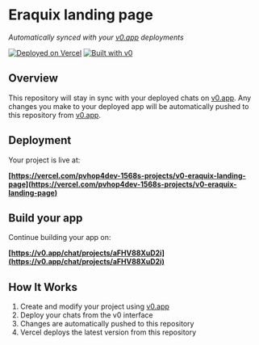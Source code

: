 # Eraquix landing page

*Automatically synced with your [v0.app](https://v0.app) deployments*

[![Deployed on Vercel](https://img.shields.io/badge/Deployed%20on-Vercel-black?style=for-the-badge&logo=vercel)](https://vercel.com/pvhop4dev-1568s-projects/v0-eraquix-landing-page)
[![Built with v0](https://img.shields.io/badge/Built%20with-v0.app-black?style=for-the-badge)](https://v0.app/chat/projects/aFHV88XuD2i)

## Overview

This repository will stay in sync with your deployed chats on [v0.app](https://v0.app).
Any changes you make to your deployed app will be automatically pushed to this repository from [v0.app](https://v0.app).

## Deployment

Your project is live at:

**[https://vercel.com/pvhop4dev-1568s-projects/v0-eraquix-landing-page](https://vercel.com/pvhop4dev-1568s-projects/v0-eraquix-landing-page)**

## Build your app

Continue building your app on:

**[https://v0.app/chat/projects/aFHV88XuD2i](https://v0.app/chat/projects/aFHV88XuD2i)**

## How It Works

1. Create and modify your project using [v0.app](https://v0.app)
2. Deploy your chats from the v0 interface
3. Changes are automatically pushed to this repository
4. Vercel deploys the latest version from this repository